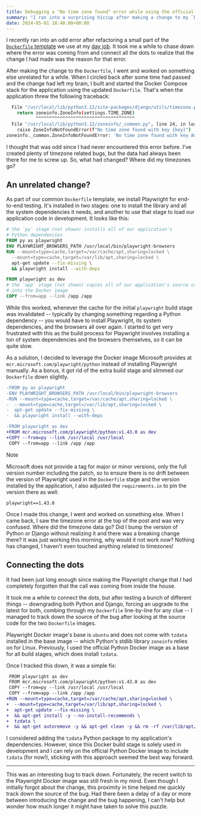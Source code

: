 ```yaml
---
title: Debugging a "No time zone found" error while using the official Playwright Docker image
summary: "I ran into a surprising hiccup after making a change to my `Dockerfile`: the time zone data was missing! Here's how I tracked down the source of the error."
date: 2024-05-01 18:48:00+00:00
---
```


I recently ran into an odd error after refactoring a small part of the [`Dockerfile` template](https://github.com/westerveltco/django-twc-project/blob/af641ecb727e9b3e6efae420b1c1101cffc3fbdc/examples/default/Dockerfile) we use at my [day job](https://westervelt.com). It took me a while to chase down where the error was coming from and connect all the dots to realize that the change I had made was the reason for that error.

After making the change to the `Dockerfile`, I went and worked on something else unrelated for a while. When I circled back after some time had passed and the change had left my brain, I built and started the Docker Compose stack for the application using the updated `Dockerfile`. That's when the application threw the following traceback:

```bash
  File "/usr/local/lib/python3.12/site-packages/django/utils/timezone.py", line 52, in get_default_timezone
    return zoneinfo.ZoneInfo(settings.TIME_ZONE)
           ^^^^^^^^^^^^^^^^^^^^^^^^^^^^^^^^^^^^^
  File "/usr/local/lib/python3.12/zoneinfo/_common.py", line 24, in load_tzdata
    raise ZoneInfoNotFoundError(f"No time zone found with key {key}")
zoneinfo._common.ZoneInfoNotFoundError: 'No time zone found with key America/Chicago'
```

I thought that was odd since I had never encountered this error before. I've created plenty of timezone related bugs, but the data had always been there for me to screw up. So, what had changed? Where did my timezones go?

## An unrelated change?

As part of our common `Dockerfile` template, we install Playwright for end-to-end testing. It's installed in two stages: one to install the library and all the system dependencies it needs, and another to use that stage to load our application code in development. It looks like this:

```dockerfile
# the `py` stage (not shown) installs all of our application's
# Python dependencies
FROM py as playwright
ENV PLAYWRIGHT_BROWSERS_PATH /usr/local/bin/playwright-browsers
RUN --mount=type=cache,target=/var/cache/apt,sharing=locked \
  --mount=type=cache,target=/var/lib/apt,sharing=locked \
  apt-get update --fix-missing \
  && playwright install --with-deps

FROM playwright as dev
# the `app` stage (not shown) copies all of our application's source code
# into the Docker image
COPY --from=app --link /app /app
```

While this worked, whenever the cache for the initial `playwright` build stage was invalidated -- typically by changing something regarding a Python dependency -- you would have to install Playwright, its system dependencies, and the browsers all over again. I started to get very frustrated with this as the build process for Playwright involves installing a ton of system dependencies and the browsers themselves, so it can be quite slow.

As a solution, I decided to leverage the Docker image Microsoft provides at `mcr.microsoft.com/playwright/python` instead of installing Playwright manually. As a bonus, it got rid of the extra build stage and slimmed our `Dockerfile` down slightly.

```diff
-FROM py as playwright
-ENV PLAYWRIGHT_BROWSERS_PATH /usr/local/bin/playwright-browsers
-RUN --mount=type=cache,target=/var/cache/apt,sharing=locked \
-  --mount=type=cache,target=/var/lib/apt,sharing=locked \
-  apt-get update --fix-missing \
-  && playwright install --with-deps

-FROM playwright as dev
+FROM mcr.microsoft.com/playwright/python:v1.43.0 as dev
+COPY --from=py --link /usr/local /usr/local
 COPY --from=app --link /app /app
```

> [!NOTE]
> Microsoft does not provide a tag for major or minor versions, only the full version number including the patch, so to ensure there is no drift between the version of Playwright used in the `Dockerfile` stage and the version installed by the application, I also adjusted the `requirements.in` to pin the version there as well:
> ```linuxconfig
> playwright==1.43.0
> ```

Once I made this change, I went and worked on something else. When I came back, I saw the timezone error at the top of the post and was very confused. Where did the timezone data go? Did I bump the version of Python or Django without realizing it and there was a breaking change there? It was just working this morning, why would it not work now? Nothing has changed, I haven't even touched anything related to timezones!

## Connecting the dots

It had been just long enough since making the Playwright change that I had completely forgotten that the call was coming from inside the house.

It took me a while to connect the dots, but after testing a bunch of different things -- downgrading both Python and Django, forcing an upgrade to the latest for both, combing through my `Dockerfile` line-by-line for any clue -- I managed to track down the source of the bug after looking at the source code for the two `Dockerfile` images.

Playwright Docker image's base is `ubuntu` and does not come with `tzdata` installed in the base image -- which Python's stdlib library `zoneinfo` relies on for Linux. Previously, I used the official Python Docker image as a base for all build stages, which does install `tzdata`.

Once I tracked this down, it was a simple fix:

```diff
 FROM playwright as dev
 FROM mcr.microsoft.com/playwright/python:v1.43.0 as dev
 COPY --from=py --link /usr/local /usr/local
 COPY --from=app --link /app /app
+RUN --mount=type=cache,target=/var/cache/apt,sharing=locked \
+  --mount=type=cache,target=/var/lib/apt,sharing=locked \
+  apt-get update --fix-missing \
+  && apt-get install -y --no-install-recommends \
+  tzdata \
+  && apt-get autoremove -y && apt-get clean -y && rm -rf /var/lib/apt/lists/*
```

I considered adding the `tzdata` Python package to my application's dependencies. However, since this Docker build stage is solely used in development and I can rely on the official Python Docker image to include `tzdata` (for now!), sticking with this approach seemed the best way forward.

---

This was an interesting bug to track down. Fortunately, the recent switch to the Playwright Docker image was still fresh in my mind. Even though I initially forgot about the change, this proximity in time helped me quickly track down the source of the bug. Had there been a delay of a day or more between introducing the change and the bug happening, I can't help but wonder how much longer it might have taken to solve this puzzle.
